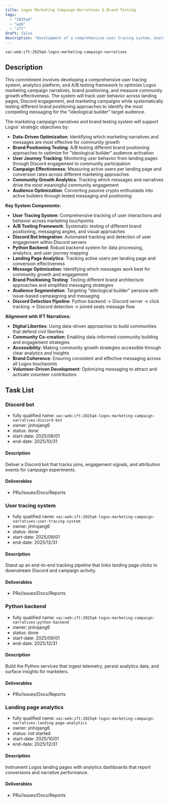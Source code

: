 ```yaml
---
title: Logos Marketing Campaign Narratives & Brand Testing
tags:
  - "2025q4"
  - "web"
  - "ift"
draft: false
description: "Development of a comprehensive user tracing system, analytics platform, and A/B testing framework to optimize Logos marketing campaign narratives, brand positioning, and measure community growth effectiveness across landing pages and Discord engagement."
---
```


`vac:web:ift:2025q4-logos-marketing-campaign-narratives`

## Description

This commitment involves developing a comprehensive user tracing system, analytics platform, and A/B testing framework to optimize Logos marketing campaign narratives, brand positioning, and measure community growth effectiveness. The system will track user behavior across landing pages, Discord engagement, and marketing campaigns while systematically testing different brand positioning approaches to identify the most compelling messaging for the "ideological builder" target audience.

The marketing campaign narratives and brand testing system will support Logos' strategic objectives by:
- **Data-Driven Optimization**: Identifying which marketing narratives and messages are most effective for community growth
- **Brand Positioning Testing**: A/B testing different brand positioning approaches to optimize for "ideological builder" audience activation
- **User Journey Tracking**: Monitoring user behavior from landing pages through Discord engagement to community participation
- **Campaign Effectiveness**: Measuring active users per landing page and conversion rates across different marketing approaches
- **Community Growth Analytics**: Tracking which messages and narratives drive the most meaningful community engagement
- **Audience Optimization**: Converting passive crypto enthusiasts into active builders through tested messaging and positioning

**Key System Components:**
- **User Tracing System**: Comprehensive tracking of user interactions and behavior across marketing touchpoints
- **A/B Testing Framework**: Systematic testing of different brand positioning, messaging angles, and visual approaches
- **Discord Bot Integration**: Automated tracking and detection of user engagement within Discord servers
- **Python Backend**: Robust backend system for data processing, analytics, and user journey mapping
- **Landing Page Analytics**: Tracking active users per landing page and conversion effectiveness
- **Message Optimization**: Identifying which messages work best for community growth and engagement
- **Brand Positioning Testing**: Testing different brand architecture approaches and simplified messaging strategies
- **Audience Segmentation**: Targeting "ideological builder" persona with issue-based campaigning and messaging
- **Discord Detection Pipeline**: Python backend → Discord server → click tracking → Discord detection → joined seats message flow

**Alignment with IFT Narratives:**
- **Digital Liberties**: Using data-driven approaches to build communities that defend civil liberties
- **Community Co-creation**: Enabling data-informed community building and engagement strategies
- **Accessibility**: Making community growth strategies accessible through clear analytics and insights
- **Brand Coherence**: Ensuring consistent and effective messaging across all Logos touchpoints
- **Volunteer-Driven Development**: Optimizing messaging to attract and activate volunteer contributors


## Task List

### Discord bot

* fully qualified name: `vac:web:ift:2025q4-logos-marketing-campaign-narratives:discord-bot`
* owner: jinhojang6
* status: done
* start-date: 2025/08/01
* end-date: 2025/10/31

#### Description
Deliver a Discord bot that tracks joins, engagement signals, and attribution events for campaign experiments.

#### Deliverables
- PRs/Issues/Docs/Reports

### User tracing system

* fully qualified name: `vac:web:ift:2025q4-logos-marketing-campaign-narratives:user-tracing-system`
* owner: jinhojang6
* status: done
* start-date: 2025/09/01
* end-date: 2025/12/31

#### Description
Stand up an end-to-end tracking pipeline that links landing page clicks to downstream Discord and campaign activity.

#### Deliverables
- PRs/Issues/Docs/Reports

### Python backend

* fully qualified name: `vac:web:ift:2025q4-logos-marketing-campaign-narratives:python-backend`
* owner: jinhojang6
* status: done
* start-date: 2025/09/01
* end-date: 2025/12/31

#### Description
Build the Python services that ingest telemetry, persist analytics data, and surface insights for marketers.

#### Deliverables
- PRs/Issues/Docs/Reports

### Landing page analytics

* fully qualified name: `vac:web:ift:2025q4-logos-marketing-campaign-narratives:landing-page-analytics`
* owner: jinhojang6
* status: not started
* start-date: 2025/10/01
* end-date: 2025/12/31

#### Description
Instrument Logos landing pages with analytics dashboards that report conversions and narrative performance.

#### Deliverables
- PRs/Issues/Docs/Reports
